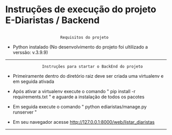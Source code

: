 #                 Instruções de execução do projeto E-Diaristas / Backend                   
##


                            Requisitos do projeto                     


*   Python instalado   (No desenvolvimento do projeto foi ultilizado a verssão:   v.3.9.9)


***




                
                    Instruções para startar o BackEnd do projeto

*   Primeiramente dentro do diretório raiz deve ser criada uma virtualenv
    e em seguida ativada
    
*   Após ativar a virtualenv execute o comando  " pip install -r requirements.txt  "  e aguarde a instalação 
    de todos os pacotes
    
*   Em seguida execute o comando  " python ediaristas/manage.py runserver  "

*   Em seu navegador acesse  http://127.0.0.1:8000/web/listar_diaristas

***


